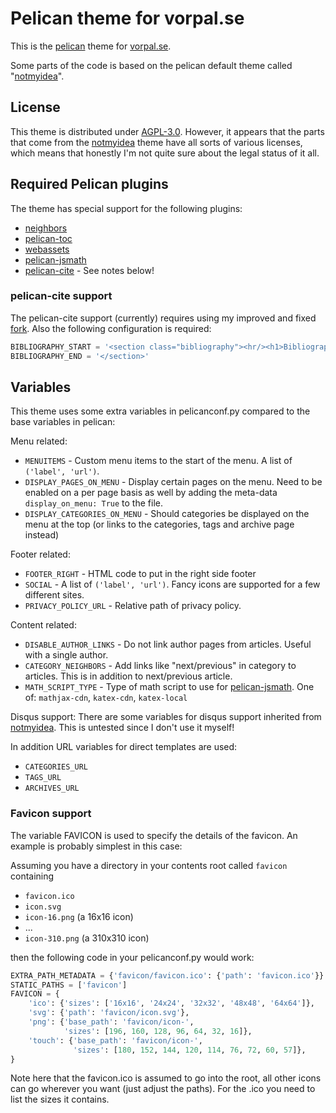 # Pelican theme for vorpal.se

This is the [pelican][] theme for [vorpal.se](https://vorpal.se).

Some parts of the code is based on the pelican default theme called "[notmyidea][]".

## License

This theme is distributed under [AGPL-3.0](LICENSE.md). However, it appears that
the parts that come from the [notmyidea][] theme have all sorts of various
licenses, which means that honestly I'm not quite sure about the legal status of
it all.

## Required Pelican plugins

The theme has special support for the following plugins: 

 * [neighbors](https://github.com/pelican-plugins/neighbors)
 * [pelican-toc](https://github.com/ingwinlu/pelican-toc)
 * [webassets](https://github.com/pelican-plugins/webassets)
 * [pelican-jsmath][]
 * [pelican-cite][cite] - See notes below!

### pelican-cite support
The pelican-cite support (currently) requires using my improved and fixed
[fork][cite]. Also the following configuration is required:  

```python
BIBLIOGRAPHY_START = '<section class="bibliography"><hr/><h1>Bibliography</h1>'
BIBLIOGRAPHY_END = '</section>'
```

## Variables

This theme uses some extra variables in pelicanconf.py compared to the base
variables in pelican:

Menu related:

 * `MENUITEMS` - Custom menu items to the start of the menu. A list of
   `('label', 'url')`.  
 * `DISPLAY_PAGES_ON_MENU` - Display certain pages on the menu. Need to be
   enabled on a per page basis as well by adding the meta-data
   `display_on_menu: True` to the file.
 * `DISPLAY_CATEGORIES_ON_MENU` - Should categories be displayed on the menu at
    the top (or links to the categories, tags and archive page instead)
    
Footer related:

 * `FOOTER_RIGHT` - HTML code to put in the right side footer
 * `SOCIAL` - A list of `('label', 'url')`. Fancy icons are supported for a few
   different sites.
 * `PRIVACY_POLICY_URL` - Relative path of privacy policy.

Content related:

 * `DISABLE_AUTHOR_LINKS` - Do not link author pages from articles. Useful with
   a single author.
 * `CATEGORY_NEIGHBORS` - Add links like "next/previous" in category to
   articles. This is in addition to next/previous article.
 * `MATH_SCRIPT_TYPE` - Type of math script to use for [pelican-jsmath][]. One
   of: `mathjax-cdn`, `katex-cdn`, `katex-local`

Disqus support: There are some variables for disqus support inherited from
[notmyidea][]. This is untested since I don't use it myself!

In addition URL variables for direct templates are used:

 * `CATEGORIES_URL`
 * `TAGS_URL`
 * `ARCHIVES_URL`

### Favicon support

The variable FAVICON is used to specify the details of the favicon. An example
is probably simplest in this case:
 
Assuming you have a directory in your contents root called `favicon` containing
 * `favicon.ico`
 * `icon.svg`
 * `icon-16.png` (a 16x16 icon)
 * ...
 * `icon-310.png` (a 310x310 icon)

then the following code in your pelicanconf.py would work:

```python
EXTRA_PATH_METADATA = {'favicon/favicon.ico': {'path': 'favicon.ico'}}
STATIC_PATHS = ['favicon']
FAVICON = {
    'ico': {'sizes': ['16x16', '24x24', '32x32', '48x48', '64x64']},
    'svg': {'path': 'favicon/icon.svg'},
    'png': {'base_path': 'favicon/icon-',
            'sizes': [196, 160, 128, 96, 64, 32, 16]},
    'touch': {'base_path': 'favicon/icon-',
              'sizes': [180, 152, 144, 120, 114, 76, 72, 60, 57]},
}
```

Note here that the favicon.ico is assumed to go into the root, all other icons
can go wherever you want (just adjust the paths). For the .ico you need to list
the sizes it contains.

[pelican]: <https://docs.getpelican.com>
[notmyidea]: <https://github.com/getpelican/pelican/tree/master/pelican/themes/notmyidea>
[cite]: <https://github.com/VorpalBlade/pelican-cite>
[pelican-jsmath]: <https://github.com/svenkreiss/pelican-jsmath>
